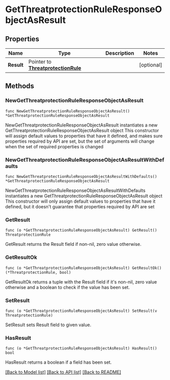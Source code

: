 # GetThreatprotectionRuleResponseObjectAsResult

## Properties

Name | Type | Description | Notes
------------ | ------------- | ------------- | -------------
**Result** | Pointer to [**ThreatprotectionRule**](ThreatprotectionRule.md) |  | [optional] 

## Methods

### NewGetThreatprotectionRuleResponseObjectAsResult

`func NewGetThreatprotectionRuleResponseObjectAsResult() *GetThreatprotectionRuleResponseObjectAsResult`

NewGetThreatprotectionRuleResponseObjectAsResult instantiates a new GetThreatprotectionRuleResponseObjectAsResult object
This constructor will assign default values to properties that have it defined,
and makes sure properties required by API are set, but the set of arguments
will change when the set of required properties is changed

### NewGetThreatprotectionRuleResponseObjectAsResultWithDefaults

`func NewGetThreatprotectionRuleResponseObjectAsResultWithDefaults() *GetThreatprotectionRuleResponseObjectAsResult`

NewGetThreatprotectionRuleResponseObjectAsResultWithDefaults instantiates a new GetThreatprotectionRuleResponseObjectAsResult object
This constructor will only assign default values to properties that have it defined,
but it doesn't guarantee that properties required by API are set

### GetResult

`func (o *GetThreatprotectionRuleResponseObjectAsResult) GetResult() ThreatprotectionRule`

GetResult returns the Result field if non-nil, zero value otherwise.

### GetResultOk

`func (o *GetThreatprotectionRuleResponseObjectAsResult) GetResultOk() (*ThreatprotectionRule, bool)`

GetResultOk returns a tuple with the Result field if it's non-nil, zero value otherwise
and a boolean to check if the value has been set.

### SetResult

`func (o *GetThreatprotectionRuleResponseObjectAsResult) SetResult(v ThreatprotectionRule)`

SetResult sets Result field to given value.

### HasResult

`func (o *GetThreatprotectionRuleResponseObjectAsResult) HasResult() bool`

HasResult returns a boolean if a field has been set.


[[Back to Model list]](../README.md#documentation-for-models) [[Back to API list]](../README.md#documentation-for-api-endpoints) [[Back to README]](../README.md)


